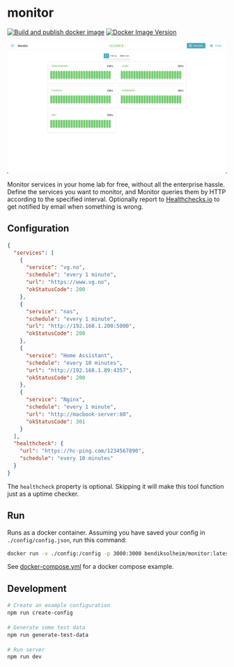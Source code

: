 # monitor

[![Build and publish docker image](https://github.com/bendiksolheim/monitor/actions/workflows/build-and-publish.yml/badge.svg)](https://github.com/bendiksolheim/monitor/actions/workflows/build-and-publish.yml) [![Docker Image Version](https://img.shields.io/docker/v/bendiksolheim/monitor?sort=semver)](https://hub.docker.com/r/bendiksolheim/monitor)


![Screenshot of status page](./screenshot.png)

Monitor services in your home lab for free, without all the enterprise hassle. Define the services you want to monitor, and Monitor queries them by HTTP according to the specified interval. Optionally report to [Healthchecks.io](https://healthchecks.io) to get notified by email when something is wrong.

## Configuration

```json
{
  "services": [
    {
      "service": "vg.no",
      "schedule": "every 1 minute",
      "url": "https://www.vg.no",
      "okStatusCode": 200
    },
    {
      "service": "nas",
      "schedule": "every 1 minute",
      "url": "http://192.168.1.200:5000",
      "okStatusCode": 200
    },
    {
      "service": "Home Assistant",
      "schedule": "every 10 minutes",
      "url": "http://192.168.1.89:4357",
      "okStatusCode": 200
    },
    {
      "service": "Nginx",
      "schedule": "every 1 minute",
      "url": "http://macbook-server:80",
      "okStatusCode": 301
    }
  ],
  "healthcheck": {
    "url": "https://hc-ping.com/1234567890",
    "schedule": "every 10 minutes"
  }
}
```

The `healthcheck` property is optional. Skipping it will make this tool function just as a uptime checker.

## Run

Runs as a docker container. Assuming you have saved your config in `./config/config.json`, run this command:

```sh
docker run -v ./config:/config -p 3000:3000 bendiksolheim/monitor:latest
```

See [docker-compose.yml](./docker-compose.yml) for a docker compose example.

## Development

```bash
# Create an example configuration
npm run create-config

# Generate some test data
npm run generate-test-data

# Run server
npm run dev
```
